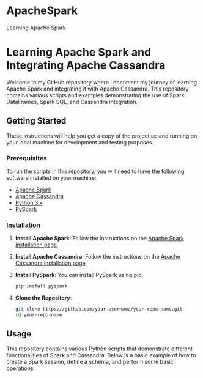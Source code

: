 # ApacheSpark
Learning Apache Spark
# Learning Apache Spark and Integrating Apache Cassandra

Welcome to my GitHub repository where I document my journey of learning Apache Spark and integrating it with Apache Cassandra. This repository contains various scripts and examples demonstrating the use of Spark DataFrames, Spark SQL, and Cassandra integration.

## Getting Started

These instructions will help you get a copy of the project up and running on your local machine for development and testing purposes.

### Prerequisites

To run the scripts in this repository, you will need to have the following software installed on your machine:

- [Apache Spark](https://spark.apache.org/)
- [Apache Cassandra](http://cassandra.apache.org/)
- [Python 3.x](https://www.python.org/)
- [PySpark](https://pypi.org/project/pyspark/)

### Installation

1. **Install Apache Spark**: Follow the instructions on the [Apache Spark installation page](https://spark.apache.org/docs/latest/index.html).

2. **Install Apache Cassandra**: Follow the instructions on the [Apache Cassandra installation page](http://cassandra.apache.org/doc/latest/getting_started/installing.html).

3. **Install PySpark**: You can install PySpark using pip.
    ```sh
    pip install pyspark
    ```

4. **Clone the Repository**:
    ```sh
    git clone https://github.com/your-username/your-repo-name.git
    cd your-repo-name
    ```

## Usage

This repository contains various Python scripts that demonstrate different functionalities of Spark and Cassandra. Below is a basic example of how to create a Spark session, define a schema, and perform some basic operations.
